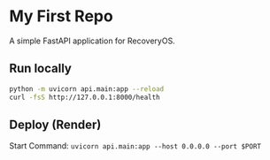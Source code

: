 # My First Repo

A simple FastAPI application for RecoveryOS.

## Run locally
```bash
python -m uvicorn api.main:app --reload
curl -fsS http://127.0.0.1:8000/health
```

## Deploy (Render)
Start Command: `uvicorn api.main:app --host 0.0.0.0 --port $PORT`
